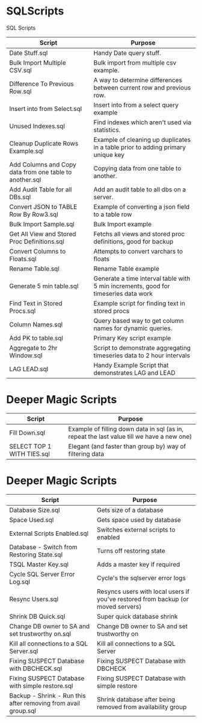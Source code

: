 # SQLScripts
SQL Scripts

|Script|Purpose|
|---|---|
|Date Stuff.sql|Handy Date query stuff.|
|Bulk Import Multiple CSV.sql|Bulk import from multiple csv example.|
|Difference To Previous Row.sql|A way to determine differences between current row and previous row.|
|Insert into from Select.sql|Insert into from a select query example|
|Unused Indexes.sql|Find indexes which aren't used via statistics.|
|Cleanup Duplicate Rows Example.sql|Example of cleaning up duplicates in a table prior to adding primary unique key|
|Add Columns and Copy data from one table to another.sql|Copying data from one table to another.|
|Add Audit Table for all DBs.sql|Add an audit table to all dbs on a server.|
|Convert JSON to TABLE Row By Row3.sql|Example of converting a json field to a table row|
|Bulk Import Sample.sql|Bulk Import example|
|Get All View and Stored Proc Definitions.sql|Fetchs all views and stored proc definitions, good for backup|
|Convert Columns to Floats.sql|Attempts to convert varchars to floats|
|Rename Table.sql|Rename Table example|
|Generate 5 min table.sql|Generate a time interval table with 5 min increments, good for timeseries data work|
|Find Text in Stored Procs.sql|Example script for finding text in stored procs|
|Column Names.sql|Query based way to get column names for dynamic queries.|
|Add PK to table.sql|Primary Key script example|
|Aggregate to 2hr Window.sql|Script to demonstrate aggregating timeseries data to 2 hour intervals|
|LAG LEAD.sql|Handy Example Script that demonstrates LAG and LEAD|

# Deeper Magic Scripts

|Script|Purpose|
|---|---|
|Fill Down.sql|Example of filling down data in sql (as in, repeat the last value till we have a new one)
|SELECT TOP 1 WITH TIES.sql|Elegant (and faster than group by) way of filtering data


# Deeper Magic Scripts

|Script|Purpose|
|---|---|
|Database Size.sql|Gets size of a database|
|Space Used.sql|Gets space used by database|
|External Scripts Enabled.sql|Switches external scripts to enabled|
|Database - Switch from Restoring State.sql|Turns off restoring state|
|TSQL Master Key.sql|Adds a master key if required|
|Cycle SQL Server Error Log.sql|Cycle's the sqlserver error logs|
|Resync Users.sql|Resyncs users with local users if you've restored from backup (or moved servers)|
|Shrink DB Quick.sql|Super quick database shrink|
|Change DB owner to SA and set trustworthy on.sql|Change DB owner to SA and set trustworthy on|
|Kill all connections to a SQL Server.sql|Kill all connections to a SQL Server|
|Fixing SUSPECT Database with DBCHECK.sql|Fixing SUSPECT Database with DBCHECK|
|Fixing SUSPECT Database with simple restore.sql|Fixing SUSPECT Database with simple restore|
|Backup - Shrink - Run this after removing from avail group.sql|Shrink database after being removed from availability group|
